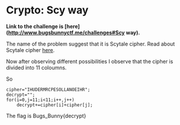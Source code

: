 # Crypto: Scy way

**Link to the challenge is [here](http://www.bugsbunnyctf.me/challenges#Scy way).**

The name of the problem suggest that it is Scytale cipher.
Read about Scytale cipher [here](https://en.wikipedia.org/wiki/Scytale).

Now after observing different possibilities I observe that the cipher is divided into 11 coloumns.

So

```
cipher="IHUDERMRCPESOLLANOEIHR"; 
decrypt="";
for(i=0,j=11;i<11;i++,j++)
	decrypt+=cipher[i]+cipher[j];

```

The flag is Bugs_Bunny{decrypt}
